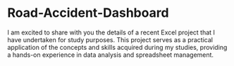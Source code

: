# Road-Accident-Dashboard
I am excited to share with you the details of a recent Excel project that I have undertaken for study purposes. This project serves as a practical application of the concepts and skills acquired during my studies, providing a hands-on experience in data analysis and spreadsheet management.
